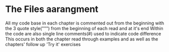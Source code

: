 # The Files aarangment
All my code base in each chapter is commented out from the beginning with the 3 quote style(""") from the beginning of each read and at it's end
Within the code are also single line comments(#) used to indicate code difference
This occurs in both the chapter read through examples and as well as the chapters' follow up 'Try it' exercises
